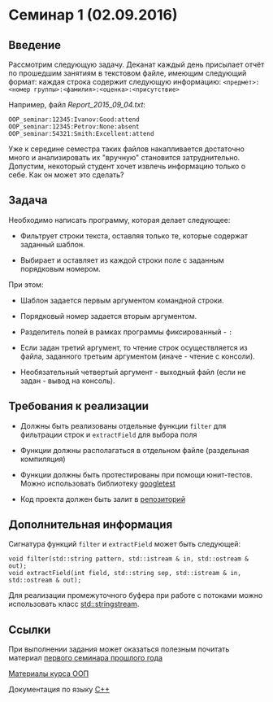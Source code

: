 Семинар 1 (02.09.2016)
======================

Введение
--------

Рассмотрим следующую задачу. Деканат каждый день присылает отчёт по прошедшим занятиям в текстовом файле, имеющим следующий формат:
каждая строка содержит следующую информацию:
` <предмет>:<номер группы>:<фамилия>:<оценка>:<присутствие> `

Например, файл *Report\_2015\_09\_04.txt*:
```
OOP_seminar:12345:Ivanov:Good:attend
OOP_seminar:12345:Petrov:None:absent
OOP_seminar:54321:Smith:Exсellent:attend
```

Уже к середине семестра таких файлов накапливается достаточно много и анализировать их "вручную" становится затруднительно.
Допустим, некоторый студент хочет извлечь информацию только о себе. Как он может это сделать?

Задача
------

Необходимо написать программу, которая делает следующее:

* Фильтрует строки текста, оставляя только те, которые содержат заданный шаблон.

* Выбирает и оставляет из каждой строки поле с заданным порядковым номером.

При этом:

* Шаблон задается первым аргументом командной строки.

* Порядковый номер задается вторым аргументом.

* Разделитель полей в рамках программы фиксированный - `:`

* Если задан третий аргумент, то чтение строк осуществляется из файла, заданного третьим аргументом (иначе - чтение с консоли).

* Необязательный четвертый аргумент - выходный файл (если не задан - вывод на консоль).

Требования к реализации
-----------------------

* Должны быть реализованы отдельные функции `filter` для фильтрации строк и `extractField` для выбора поля

* Функции должны располагаться в отдельном файле (раздельная компиляция)

* Функции должны быть протестированы при помощи юнит-тестов. Можно использовать библиотеку [googletest](/using-googletest/)

* Код проекта должен быть залит в [репозиторий](/bitbucket/)

Дополнительная информация
-------------------------

Сигнатура функций `filter` и `extractField` может быть следующей:

```
void filter(std::string pattern, std::istream & in, std::ostream & out);
void extractField(int field, std::string sep, std::istream & in, std::ostream & out);
```

Для реализации промежуточного буфера при работе с потоками можно использовать класс [std::stringstream](http://www.cplusplus.com/reference/sstream/stringstream/).

Ссылки
------

При выполнении задания может оказаться полезным почитать материал [первого семинара прошлого года](/cpp/seminar1.2015/)

[Материалы курса ООП](https://sites.google.com/site/nguoop/)

Документация по языку [C++](http://www.cplusplus.com/)


